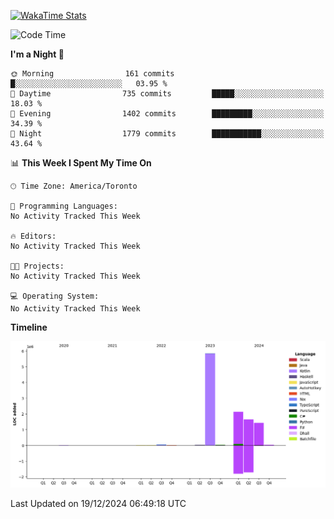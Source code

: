 [![WakaTime Stats](https://github-readme-stats.vercel.app/api/wakatime?username=qwbarch&layout=compact&hide=yaml,sh,conf,cabal,bash,csv,viml,git%20config,css,json,dhall,docker,other&custom_title=Time%20spent%20on%20languages&theme=github_dark_dimmed)](https://github.com/anuraghazra/github-readme-stats)

<!--START_SECTION:waka-->
![Code Time](http://img.shields.io/badge/Code%20Time-183%20hrs%201%20min-blue)

**I'm a Night 🦉** 

```text
🌞 Morning                161 commits         █░░░░░░░░░░░░░░░░░░░░░░░░   03.95 % 
🌆 Daytime                735 commits         █████░░░░░░░░░░░░░░░░░░░░   18.03 % 
🌃 Evening                1402 commits        █████████░░░░░░░░░░░░░░░░   34.39 % 
🌙 Night                  1779 commits        ███████████░░░░░░░░░░░░░░   43.64 % 
```


📊 **This Week I Spent My Time On** 

```text
🕑︎ Time Zone: America/Toronto

💬 Programming Languages: 
No Activity Tracked This Week

🔥 Editors: 
No Activity Tracked This Week

🐱‍💻 Projects: 
No Activity Tracked This Week

💻 Operating System: 
No Activity Tracked This Week
```

**Timeline**

![Lines of Code chart](https://raw.githubusercontent.com/qwbarch/qwbarch/main/assets/bar_graph.png)


 Last Updated on 19/12/2024 06:49:18 UTC
<!--END_SECTION:waka-->

